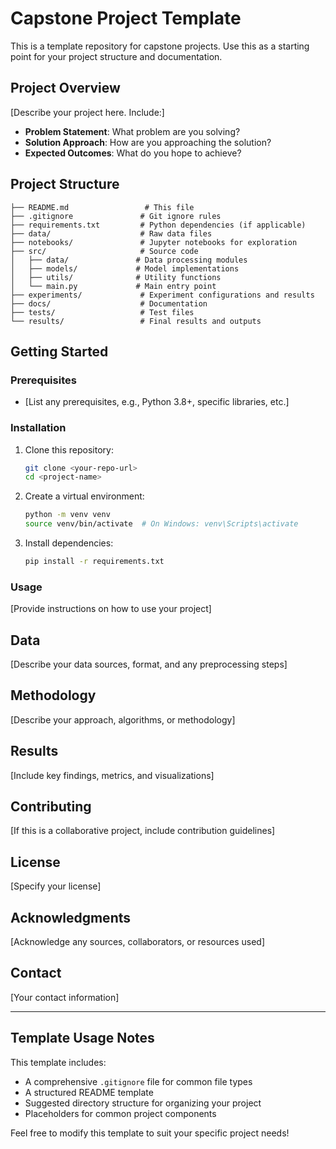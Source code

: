 # Capstone Project Template

This is a template repository for capstone projects. Use this as a starting point for your project structure and documentation.

## Project Overview

[Describe your project here. Include:]
- **Problem Statement**: What problem are you solving?
- **Solution Approach**: How are you approaching the solution?
- **Expected Outcomes**: What do you hope to achieve?

## Project Structure

```
├── README.md                 # This file
├── .gitignore               # Git ignore rules
├── requirements.txt         # Python dependencies (if applicable)
├── data/                    # Raw data files
├── notebooks/               # Jupyter notebooks for exploration
├── src/                     # Source code
│   ├── data/               # Data processing modules
│   ├── models/             # Model implementations
│   ├── utils/              # Utility functions
│   └── main.py             # Main entry point
├── experiments/             # Experiment configurations and results
├── docs/                    # Documentation
├── tests/                   # Test files
└── results/                 # Final results and outputs
```

## Getting Started

### Prerequisites

- [List any prerequisites, e.g., Python 3.8+, specific libraries, etc.]

### Installation

1. Clone this repository:
   ```bash
   git clone <your-repo-url>
   cd <project-name>
   ```

2. Create a virtual environment:
   ```bash
   python -m venv venv
   source venv/bin/activate  # On Windows: venv\Scripts\activate
   ```

3. Install dependencies:
   ```bash
   pip install -r requirements.txt
   ```

### Usage

[Provide instructions on how to use your project]

## Data

[Describe your data sources, format, and any preprocessing steps]

## Methodology

[Describe your approach, algorithms, or methodology]

## Results

[Include key findings, metrics, and visualizations]

## Contributing

[If this is a collaborative project, include contribution guidelines]

## License

[Specify your license]

## Acknowledgments

[Acknowledge any sources, collaborators, or resources used]

## Contact

[Your contact information]

---

## Template Usage Notes

This template includes:
- A comprehensive `.gitignore` file for common file types
- A structured README template
- Suggested directory structure for organizing your project
- Placeholders for common project components

Feel free to modify this template to suit your specific project needs!
